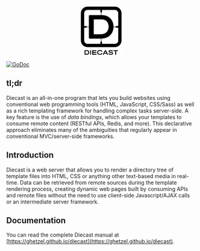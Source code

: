 <p align="center">
    <img src="/docs/src/assets/img/diecast-logotext-light-bg-128.png">
</p>

[![GoDoc](https://godoc.org/github.com/ghetzel/diecast?status.svg)](https://godoc.org/github.com/ghetzel/diecast)

## tl;dr

Diecast is an all-in-one program that lets you build websites using conventional web programming tools (HTML, JavaScript, CSS/Sass) as well as a rich templating framework for handling complex tasks server-side.  A key feature is the use of _data bindings_, which allows your templates to consume remote content (RESTful APIs, Redis, and more).  This declarative approach eliminates many of the ambiguities that regularly appear in conventional MVC/server-side frameworks.

## Introduction

Diecast is a web server that allows you to render a directory tree of template files into HTML, CSS or anything other text-based media in real-time.  Data can be retrieved from remote sources during the template rendering process, creating dynamic web pages built by consuming APIs and remote files without the need to use client-side Javascript/AJAX calls or an intermediate server framework.

## Documentation

You can read the complete Diecast manual at [https://ghetzel.github.io/diecast](https://ghetzel.github.io/diecast).